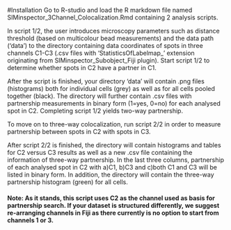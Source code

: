 #Installation
Go to R-studio and load the R markdown file named SIMinspector_3Channel_Colocalization.Rmd containing 2 analysis scripts. 

In script 1/2, the user introduces microscopy parameters such as distance threshold (based on multicolour bead measurements) and the data path (‘data’) to the directory containing data coordinates of spots in three channels C1-C3 (.csv files with ‘StatisticsOfLabelmap_’ extension originating from SIMinspector_Subobject_Fiji plugin). Start script 1/2 to determine whether spots in C2 have a partner in C1.


After the script is finished, your directory ‘data’ will contain .png files (histograms) both for individual cells (grey) as well as for all cells pooled together (black). The directory will further contain .csv files with partnership measurements in binary form (1=yes, 0=no) for each analysed spot in C2. Completing script 1/2 yields two-way partnership.

To move on to three-way colocalization, run script 2/2 in order to measure partnership between spots in C2 with spots in C3.


After script 2/2 is finished, the directory will contain histograms and tables for C2 versus C3 results as well as a new .csv file containing the information of three-way partnership. In the last three columns, partnership of each analysed spot in C2 with a)C1, b)C3 and c)both C1 and C3 will be listed in binary form.
In addition, the directory will contain the three-way partnership histogram (green) for all cells. 

#### Note: As it stands, this script uses C2 as the channel used as basis for partnership search. If your dataset is structured differently, we suggest re-arranging channels in Fiji as there currently is no option to start from channels 1 or 3.

 




